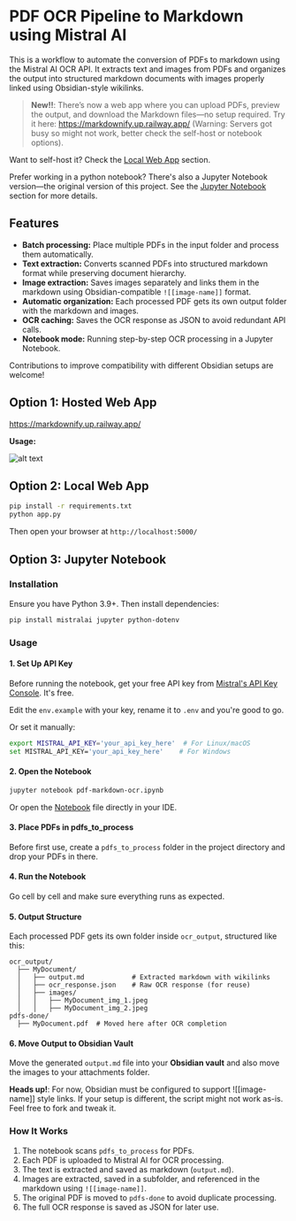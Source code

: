 # PDF OCR Pipeline to Markdown using Mistral AI

This is a workflow to automate the conversion of PDFs to markdown using the Mistral AI OCR API. It extracts text and images from PDFs and organizes the output into structured markdown documents with images properly linked using Obsidian-style wikilinks.

> **New!!**: There’s now a web app where you can upload PDFs, preview the output, and download the Markdown files—no setup required. Try it here: https://markdownify.up.railway.app/ (Warning: Servers got busy so might not work, better check the self-host or notebook options).

Want to self-host it? Check the [Local Web App](#option-2-local-web-app) section.

Prefer working in a python notebook? There's also a Jupyter Notebook version—the original version of this project. See the [Jupyter Notebook](#option-3-jupyter-notebook) section for more details.

## Features

- **Batch processing:** Place multiple PDFs in the input folder and process them automatically.
- **Text extraction:** Converts scanned PDFs into structured markdown format while preserving document hierarchy.
- **Image extraction:** Saves images separately and links them in the markdown using Obsidian-compatible `![[image-name]]` format.
- **Automatic organization:** Each processed PDF gets its own output folder with the markdown and images.
- **OCR caching:** Saves the OCR response as JSON to avoid redundant API calls.
- **Notebook mode:** Running step-by-step OCR processing in a Jupyter Notebook.

Contributions to improve compatibility with different Obsidian setups are welcome!

## Option 1: Hosted Web App

https://markdownify.up.railway.app/

**Usage:**

![alt text](doc/usage.gif)

## Option 2: Local Web App

```sh
pip install -r requirements.txt
python app.py
```
Then open your browser at `http://localhost:5000/`

## Option 3: Jupyter Notebook

### Installation

Ensure you have Python 3.9+. Then install dependencies:

```sh
pip install mistralai jupyter python-dotenv
```

### Usage
#### 1. Set Up API Key

Before running the notebook, get your free API key from [Mistral's API Key Console](https://console.mistral.ai/api-keys). It's free.

Edit the `env.example` with your key, rename it to `.env` and you're good to go.

Or set it manually:

```sh
export MISTRAL_API_KEY='your_api_key_here'  # For Linux/macOS
set MISTRAL_API_KEY='your_api_key_here'    # For Windows
```

#### 2. Open the Notebook

```sh
jupyter notebook pdf-markdown-ocr.ipynb
```

Or open the [Notebook](pdf-markdown-ocr.ipynb) file directly in your IDE.

#### 3. Place PDFs in pdfs_to_process

Before first use, create a `pdfs_to_process` folder in the project directory and drop your PDFs in there.

#### 4. Run the Notebook

Go cell by cell and make sure everything runs as expected.

#### 5. Output Structure
Each processed PDF gets its own folder inside `ocr_output`, structured like this:

```
ocr_output/
  ├── MyDocument/
  │   ├── output.md            # Extracted markdown with wikilinks
  │   ├── ocr_response.json    # Raw OCR response (for reuse)
  │   ├── images/
  │   │   ├── MyDocument_img_1.jpeg
  │   │   ├── MyDocument_img_2.jpeg
pdfs-done/
  ├── MyDocument.pdf  # Moved here after OCR completion
```

#### 6. Move Output to Obsidian Vault

Move the generated `output.md` file into your **Obsidian vault** and also move the images to your attachments folder.

**Heads up!**: For now, Obsidian must be configured to support ![[image-name]] style links. If your setup is different, the script might not work as-is. Feel free to fork and tweak it.

### How It Works
1. The notebook scans `pdfs_to_process` for PDFs.
2. Each PDF is uploaded to Mistral AI for OCR processing.
3. The text is extracted and saved as markdown (`output.md`).
4. Images are extracted, saved in a subfolder, and referenced in the markdown using `![[image-name]]`.
5. The original PDF is moved to `pdfs-done` to avoid duplicate processing.
6. The full OCR response is saved as JSON for later use.

